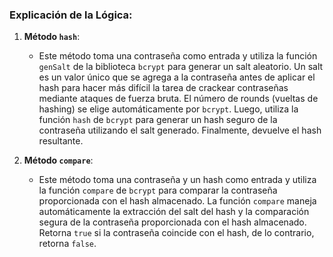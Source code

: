 ### Explicación de la Lógica:

1. **Método `hash`**:
   - Este método toma una contraseña como entrada y utiliza la función `genSalt` de la biblioteca `bcrypt` para generar un salt aleatorio. Un salt es un valor único que se agrega a la contraseña antes de aplicar el hash para hacer más difícil la tarea de crackear contraseñas mediante ataques de fuerza bruta. El número de rounds (vueltas de hashing) se elige automáticamente por `bcrypt`. Luego, utiliza la función `hash` de `bcrypt` para generar un hash seguro de la contraseña utilizando el salt generado. Finalmente, devuelve el hash resultante.

2. **Método `compare`**:
   - Este método toma una contraseña y un hash como entrada y utiliza la función `compare` de `bcrypt` para comparar la contraseña proporcionada con el hash almacenado. La función `compare` maneja automáticamente la extracción del salt del hash y la comparación segura de la contraseña proporcionada con el hash almacenado. Retorna `true` si la contraseña coincide con el hash, de lo contrario, retorna `false`.